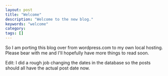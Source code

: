```yaml
---
layout: post
title: "Welcome"
description: "Welcome to the new blog."
keywords: "welcome"
category:
tags: []
---
```

<p>So I am porting this blog over from wordpress.com to my own local hosting. Please bear with me and I'll hopefully have more things to read soon.</p>

<p>Edit: I did a rough job changing the dates in the database so the posts should all have the actual post date now.</p>
